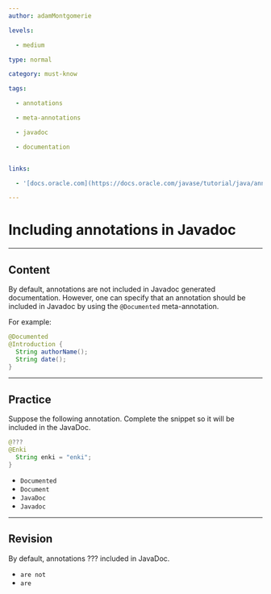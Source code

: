 ```yaml
---
author: adamMontgomerie

levels:

  - medium

type: normal

category: must-know

tags:

  - annotations

  - meta-annotations

  - javadoc

  - documentation


links:

  - '[docs.oracle.com](https://docs.oracle.com/javase/tutorial/java/annotations/predefined.html){website}'

---
```


# Including annotations in Javadoc

---
## Content

By default, annotations are not included in Javadoc generated documentation. However, one can specify that an annotation should be included in Javadoc by using the `@Documented` meta-annotation.

For example:
```java
@Documented
@Introduction {
  String authorName();
  String date();
}
```

---
## Practice

Suppose the following annotation. Complete the snippet so it will be included in the JavaDoc.

```java
@???
@Enki
  String enki = "enki";
}
```


* `Documented` 
* `Document` 
* `JavaDoc` 
* `Javadoc`

---
## Revision

By default, annotations ??? included in JavaDoc.


* `are not` 
* `are`